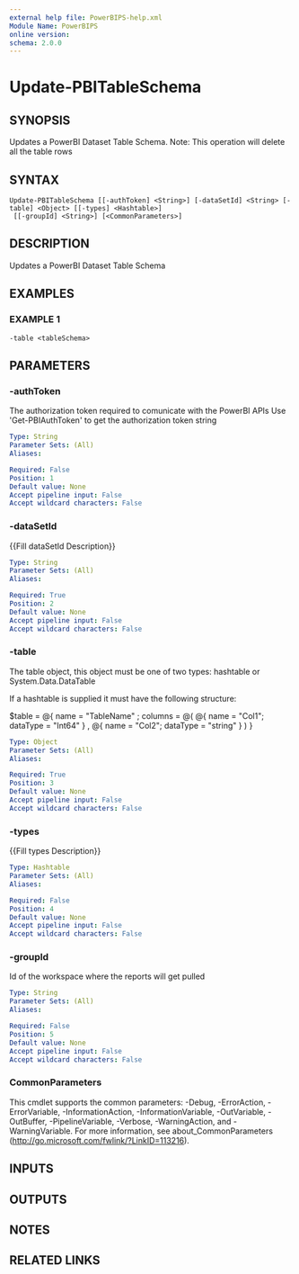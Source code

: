```yaml
---
external help file: PowerBIPS-help.xml
Module Name: PowerBIPS
online version:
schema: 2.0.0
---
```


# Update-PBITableSchema

## SYNOPSIS
Updates a PowerBI Dataset Table Schema.
Note: This operation will delete all the table rows

## SYNTAX

```
Update-PBITableSchema [[-authToken] <String>] [-dataSetId] <String> [-table] <Object> [[-types] <Hashtable>]
 [[-groupId] <String>] [<CommonParameters>]
```

## DESCRIPTION
Updates a PowerBI Dataset Table Schema

## EXAMPLES

### EXAMPLE 1
```
-table <tableSchema>
```

## PARAMETERS

### -authToken
The authorization token required to comunicate with the PowerBI APIs
Use 'Get-PBIAuthToken' to get the authorization token string

```yaml
Type: String
Parameter Sets: (All)
Aliases:

Required: False
Position: 1
Default value: None
Accept pipeline input: False
Accept wildcard characters: False
```

### -dataSetId
{{Fill dataSetId Description}}

```yaml
Type: String
Parameter Sets: (All)
Aliases:

Required: True
Position: 2
Default value: None
Accept pipeline input: False
Accept wildcard characters: False
```

### -table
The table object, this object must be one of two types: hashtable or System.Data.DataTable

If a hashtable is supplied it must have the following structure:

$table = @{ 
	name = "TableName"
	; columns = @( 
		@{ name = "Col1"; dataType = "Int64"  }
		, @{ name = "Col2"; dataType = "string"  }
		) 
}

```yaml
Type: Object
Parameter Sets: (All)
Aliases:

Required: True
Position: 3
Default value: None
Accept pipeline input: False
Accept wildcard characters: False
```

### -types
{{Fill types Description}}

```yaml
Type: Hashtable
Parameter Sets: (All)
Aliases:

Required: False
Position: 4
Default value: None
Accept pipeline input: False
Accept wildcard characters: False
```

### -groupId
Id of the workspace where the reports will get pulled

```yaml
Type: String
Parameter Sets: (All)
Aliases:

Required: False
Position: 5
Default value: None
Accept pipeline input: False
Accept wildcard characters: False
```

### CommonParameters
This cmdlet supports the common parameters: -Debug, -ErrorAction, -ErrorVariable, -InformationAction, -InformationVariable, -OutVariable, -OutBuffer, -PipelineVariable, -Verbose, -WarningAction, and -WarningVariable.
For more information, see about_CommonParameters (http://go.microsoft.com/fwlink/?LinkID=113216).

## INPUTS

## OUTPUTS

## NOTES

## RELATED LINKS
